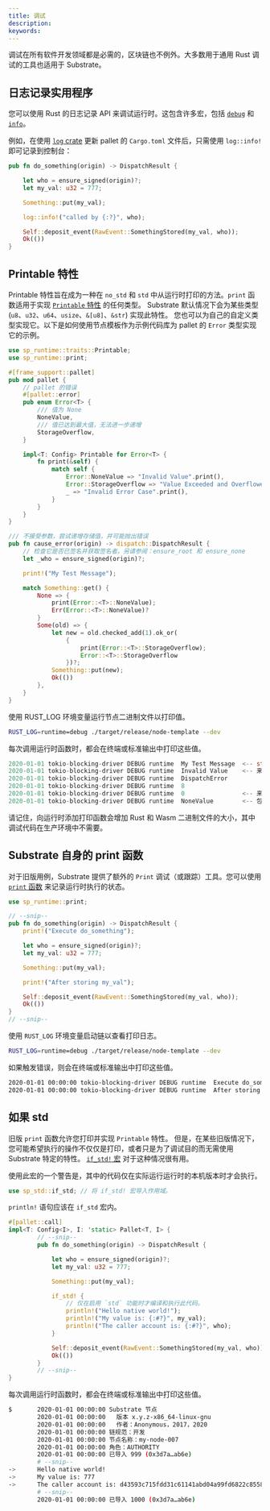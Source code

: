 ```yaml
---
title: 调试
description:
keywords:
---
```


调试在所有软件开发领域都是必需的，区块链也不例外。大多数用于通用 Rust 调试的工具也适用于 Substrate。

## 日志记录实用程序

您可以使用 Rust 的日志记录 API 来调试运行时。这包含许多宏，包括 [`debug`](https://docs.rs/log/0.4.14/log/macro.debug.html) 和 [`info`](https://docs.rs/log/0.4.14/log/macro.info.html)。

例如，在使用 [`log` crate](https://crates.io/crates/log) 更新 pallet 的 `Cargo.toml` 文件后，只需使用 `log::info!` 即可记录到控制台：<!-- markdown-link-check-disable-line -->

```rust
pub fn do_something(origin) -> DispatchResult {

	let who = ensure_signed(origin)?;
	let my_val: u32 = 777;

	Something::put(my_val);

	log::info!("called by {:?}", who);

	Self::deposit_event(RawEvent::SomethingStored(my_val, who));
	Ok(())
}
```

## Printable 特性

Printable 特性旨在成为一种在 `no_std` 和 `std` 中从运行时打印的方法。`print` 函数适用于实现 [`Printable` 特性](https://paritytech.github.io/substrate/master/sp_runtime/traits/trait.Printable.html) 的任何类型。
Substrate 默认情况下会为某些类型 (`u8`、`u32`、`u64`、`usize`、`&[u8]`、`&str`) 实现此特性。
您也可以为自己的自定义类型实现它。以下是如何使用节点模板作为示例代码库为 pallet 的 `Error` 类型实现它的示例。

```rust
use sp_runtime::traits::Printable;
use sp_runtime::print;
```

```rust
#[frame_support::pallet]
pub mod pallet {
	// pallet 的错误
	#[pallet::error]
	pub enum Error<T> {
		/// 值为 None
		NoneValue,
		/// 值已达到最大值，无法进一步递增
		StorageOverflow,
	}

	impl<T: Config> Printable for Error<T> {
		fn print(&self) {
			match self {
				Error::NoneValue => "Invalid Value".print(),
				Error::StorageOverflow => "Value Exceeded and Overflowed".print(),
				_ => "Invalid Error Case".print(),
			}
		}
	}
}
```

```rust
/// 不接受参数，尝试递增存储值，并可能抛出错误
pub fn cause_error(origin) -> dispatch::DispatchResult {
	// 检查它是否已签名并获取签名者。另请参阅：ensure_root 和 ensure_none
	let _who = ensure_signed(origin)?;

	print!("My Test Message");

	match Something::get() {
		None => {
			print(Error::<T>::NoneValue);
			Err(Error::<T>::NoneValue)?
		}
		Some(old) => {
			let new = old.checked_add(1).ok_or(
				{
					print(Error::<T>::StorageOverflow);
					Error::<T>::StorageOverflow
				})?;
			Something::put(new);
			Ok(())
		},
	}
}
```

使用 RUST_LOG 环境变量运行节点二进制文件以打印值。

```sh
RUST_LOG=runtime=debug ./target/release/node-template --dev
```

每次调用运行时函数时，都会在终端或标准输出中打印这些值。

```rust
2020-01-01 tokio-blocking-driver DEBUG runtime  My Test Message  <-- str 默认实现 Printable
2020-01-01 tokio-blocking-driver DEBUG runtime  Invalid Value    <-- 来自 NoneValue 的自定义字符串
2020-01-01 tokio-blocking-driver DEBUG runtime  DispatchError
2020-01-01 tokio-blocking-driver DEBUG runtime  8
2020-01-01 tokio-blocking-driver DEBUG runtime  0                <-- 来自 Error 枚举定义的索引值
2020-01-01 tokio-blocking-driver DEBUG runtime  NoneValue        <-- 包含错误标识符名称的 str
```

请记住，向运行时添加打印函数会增加 Rust 和 Wasm 二进制文件的大小，其中调试代码在生产环境中不需要。

## Substrate 自身的 print 函数

对于旧版用例，Substrate 提供了额外的 `Print` 调试（或跟踪）工具。您可以使用 [`print` 函数](https://paritytech.github.io/substrate/master/sp_runtime/fn.print.html) 来记录运行时执行的状态。

```rust
use sp_runtime::print;

// --snip--
pub fn do_something(origin) -> DispatchResult {
	print!("Execute do_something");

	let who = ensure_signed(origin)?;
	let my_val: u32 = 777;

	Something::put(my_val);

	print!("After storing my_val");

	Self::deposit_event(RawEvent::SomethingStored(my_val, who));
	Ok(())
}
// --snip--
```

使用 `RUST_LOG` 环境变量启动链以查看打印日志。

```sh
RUST_LOG=runtime=debug ./target/release/node-template --dev
```

如果触发错误，则会在终端或标准输出中打印这些值。

```sh
2020-01-01 00:00:00 tokio-blocking-driver DEBUG runtime  Execute do_something
2020-01-01 00:00:00 tokio-blocking-driver DEBUG runtime  After storing my_val
```

## 如果 std

旧版 `print` 函数允许您打印并实现 `Printable` 特性。
但是，在某些旧版情况下，您可能希望执行的操作不仅仅是打印，或者只是为了调试目的而无需使用 Substrate 特定的特性。
[`if_std!` 宏](https://paritytech.github.io/substrate/master/sp_std/macro.if_std.html) 对于这种情况很有用。

使用此宏的一个警告是，其中的代码仅在实际运行运行时的本机版本时才会执行。

```rust
use sp_std::if_std; // 将 if_std! 宏导入作用域。
```

`println!` 语句应该在 `if_std` 宏内。

```rust
#[pallet::call]
impl<T: Config<I>, I: 'static> Pallet<T, I> {
		// --snip--
		pub fn do_something(origin) -> DispatchResult {

			let who = ensure_signed(origin)?;
			let my_val: u32 = 777;

			Something::put(my_val);

			if_std! {
				// 仅在启用 `std` 功能时才编译和执行此代码。
				println!("Hello native world!");
				println!("My value is: {:#?}", my_val);
				println!("The caller account is: {:#?}", who);
			}

			Self::deposit_event(RawEvent::SomethingStored(my_val, who));
			Ok(())
		}
		// --snip--
}
```

每次调用运行时函数时，都会在终端或标准输出中打印这些值。

```sh
$		2020-01-01 00:00:00 Substrate 节点
		2020-01-01 00:00:00   版本 x.y.z-x86_64-linux-gnu
		2020-01-01 00:00:00   作者：Anonymous，2017，2020
		2020-01-01 00:00:00 链规范：开发
		2020-01-01 00:00:00 节点名称：my-node-007
		2020-01-01 00:00:00 角色：AUTHORITY
		2020-01-01 00:00:00 已导入 999 (0x3d7a…ab6e)
		# --snip--
->		Hello native world!
->		My value is: 777
->		The caller account is: d43593c715fdd31c61141abd04a99fd6822c8558854ccde39a5684e7a56da27d (5GrwvaEF...)
		# --snip--
		2020-01-01 00:00:00 已导入 1000 (0x3d7a…ab6e)
